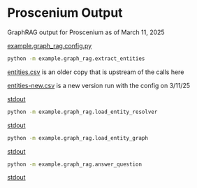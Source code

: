 # Proscenium Output

GraphRAG output for Proscenium as of March 11, 2025

[example.graph_rag.config.py](../example/graph_rag/config.py)

```bash
python -m example.graph_rag.extract_entities
```

[entities.csv](./entities.csv) is an older copy that is upstream of the calls here

[entities-new.csv](./entities.csv) is a new version run with the config on 3/11/25

[stdout](./extract_entities.out)

```bash
python -m example.graph_rag.load_entity_resolver
```

[stdout](./load_entity_resolver.out)

```bash
python -m example.graph_rag.load_entity_graph
```

[stdout](./load_entity_graph.out)

```bash
python -m example.graph_rag.answer_question
```

[stdout](./answer_question.out)
